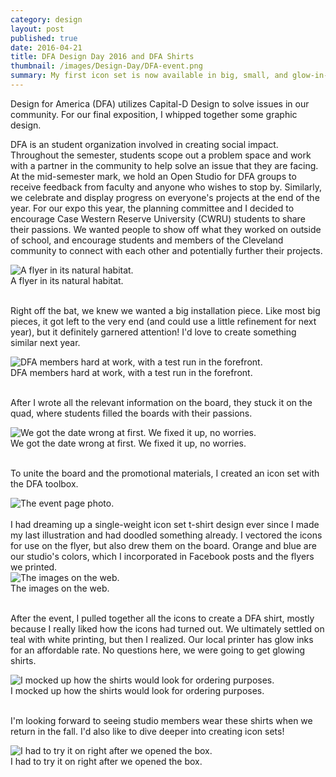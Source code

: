 ```yaml
---
category: design
layout: post
published: true
date: 2016-04-21
title: DFA Design Day 2016 and DFA Shirts
thumbnail: /images/Design-Day/DFA-event.png
summary: My first icon set is now available in big, small, and glow-in-the-dark.
---
```

Design for America (DFA) utilizes Capital-D Design to solve issues in our community. For our final exposition, I whipped together some graphic design.

DFA is an student organization involved in creating social impact. Throughout the semester, students scope out a problem space and work with a partner in the community to help solve an issue that they are facing. At the mid-semester mark, we hold an Open Studio for DFA groups to receive feedback from faculty and anyone who wishes to stop by. Similarly, we celebrate and display progress on everyone's projects at the end of the year. For our expo this year, the planning committee and I decided to encourage Case Western Reserve University (CWRU) students to share their passions. We wanted people to show off what they worked on outside of school, and encourage students and members of the Cleveland community to connect with each other and potentially further their projects.
<div class = "post-image">
<img alt ="A flyer in its natural habitat." src= "/images/Design-Day/design-day-flyer.jpg"/> <br/>
A flyer in its natural habitat. 
</div>
<br/>

Right off the bat, we knew we wanted a big installation piece. Like most big pieces, it got left to the very end (and could use a little refinement for next year), but it definitely garnered attention! 
I'd  love to create something similar next year. 
<div class = "post-image">
<img alt ="DFA members hard at work, with a test run in the forefront." src= "/images/Design-Day/board-2.jpg"/> <br/>
DFA members hard at work, with a test run in the forefront. 
</div>
<br/>

After I wrote all the relevant information on the board, they stuck it on the quad, where students filled the boards with their passions.
<div class = "post-image">
<img alt ="We got the date wrong at first. We fixed it up, no worries." src= "/images/Design-Day/board-1.jpg"/> <br/>
We got the date wrong at first. We fixed it up, no worries.
</div>
<br/>


To unite the board and the promotional materials, I created an icon set with the DFA toolbox.

<div class = "post-image">
<img alt ="The event page photo." src= "/images/Design-Day/DFA-event.png"/> <br/>
</div>
<br/>
I had dreaming up a single-weight icon set t-shirt design ever since I made my last illustration and had doodled something already. I vectored the icons for use on the flyer, but also drew them on the board. Orange and blue are our studio's colors, which I incorporated in Facebook posts and the flyers we printed.
<div class = "post-image">
<img alt ="The images on the web." src= "/images/Design-Day/design-day-flyer-digital.png"/> <br/>
The images on the web. 
</div>
<br/>

After the event, I pulled together all the icons to create a DFA shirt, mostly because I really liked how the icons had turned out. We ultimately settled on teal with white printing, but then I realized. Our local printer has glow inks for an affordable rate. No questions here, we were going to get glowing shirts. 
<div class = "post-image">
<img alt ="I mocked up how the shirts would look for ordering purposes." src= "/images/Design-Day/sample.png"/> <br/>
I mocked up how the shirts would look for ordering purposes.
</div>
<br/>

I'm looking forward to seeing studio members wear these shirts when we return in the fall. I'd also like to dive deeper into creating icon sets!
<div class = "post-image">
<img alt ="I had to try it on right after we opened the box." src= "/images/Design-Day/shirt.jpg"/> <br/>
I had to try it on right after we opened the box.
</div>
<br/>




